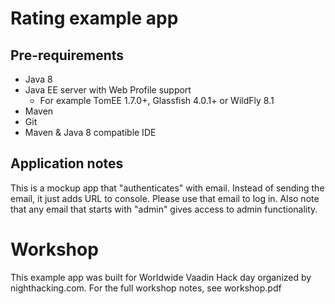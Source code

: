 # Rating example app

## Pre-requirements

* Java 8
* Java EE server with Web Profile support
  * For example TomEE 1.7.0+, Glassfish 4.0.1+ or WildFly 8.1
* Maven
* Git
* Maven & Java 8 compatible IDE

## Application notes

This is a mockup app that "authenticates" with email. Instead of sending the email, it just adds URL to console. Please use that email to log in. Also note that any email that starts with "admin" gives access to admin functionality.

# Workshop

This example app was built for Worldwide Vaadin Hack day organized by nighthacking.com. For the full workshop notes, see workshop.pdf
